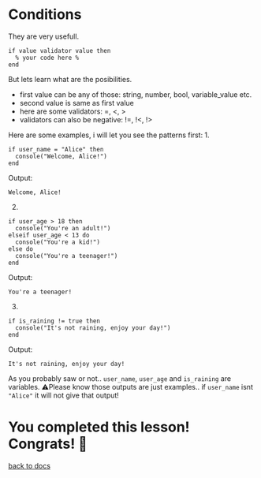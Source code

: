 # Conditions

They are very usefull.
```
if value validator value then
  % your code here %
end
```

But lets learn what are the posibilities.
- first value can be any of those: string, number, bool, variable_value etc.
- second value is same as first value
- here are some validators: =, <, >
- validators can also be negative: !=, !<, !>

Here are some examples, i will let you see the patterns first:
1.
```
if user_name = "Alice" then
  console("Welcome, Alice!")
end
```
Output:
```
Welcome, Alice!
```
2.
```
if user_age > 18 then
  console("You're an adult!")
elseif user_age < 13 do
  console("You're a kid!")
else do
  console("You're a teenager!")
end
```
Output:
```
You're a teenager!
```
3.
```
if is_raining != true then
  console("It's not raining, enjoy your day!")
end
```
Output:
```
It's not raining, enjoy your day!
```
As you probably saw or not.. `user_name`, `user_age` and `is_raining` are variables.
⚠️Please know those outputs are just examples.. if `user_name` isnt `"Alice"` it will not give that output!

# You completed this lesson! Congrats! 🎉
[back to docs](https://github.com/koo1140/BetterCode-Docs/blob/main/README.md)

